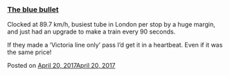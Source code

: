 
### [The blue bullet](https://fazthebro.com/2017/04/21/the-blue-bullet/)

Clocked at 89.7 km/h, busiest tube in London per stop by a huge margin, and just had an upgrade to make a train every 90 seconds.

If they made a ‘Victoria line only’ pass I’d get it in a heartbeat. Even if it was the same price!

Posted on [April 20, 2017April 20, 2017](https://fazthebro.com/2017/04/20/letters-to-the-editor/)
